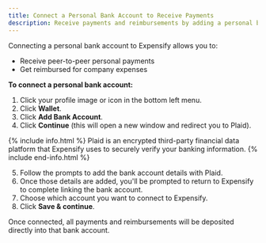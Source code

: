 ```yaml
---
title: Connect a Personal Bank Account to Receive Payments
description: Receive payments and reimbursements by adding a personal bank account.
---
```

Connecting a personal bank account to Expensify allows you to:
  - Receive peer-to-peer personal payments
  - Get reimbursed for company expenses

**To connect a personal bank account:**
1. Click your profile image or icon in the bottom left menu.
2. Click **Wallet**.
3. Click **Add Bank Account**.
4. Click **Continue** (this will open a new window and redirect you to Plaid).

{% include info.html %}
Plaid is an encrypted third-party financial data platform that Expensify uses to securely verify your banking information.
{% include end-info.html %}

5. Follow the prompts to add the bank account details with Plaid.
6. Once those details are added, you'll be prompted to return to Expensify to complete linking the bank account.
7. Choose which account you want to connect to Expensify.
8. Click **Save & continue**.

Once connected, all payments and reimbursements will be deposited directly into that bank account. 

</div>
